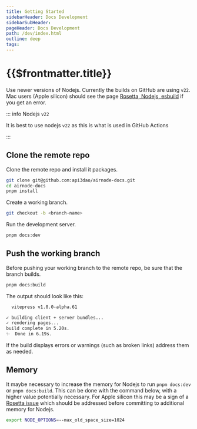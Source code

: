 ```yaml
---
title: Getting Started
sidebarHeader: Docs Development
sidebarSubHeader:
pageHeader: Docs Development
path: /dev/index.html
outline: deep
tags:
---
```


<PageHeader/>

# {{$frontmatter.title}}

Use newer versions of Nodejs. Currently the builds on GitHub are using `v22`.
Mac users (Apple silicon) should see the page
[Rosetta, Nodejs, esbuild](/dev/rosetta.md) if you get an error.

::: info Nodejs `v22`

It is best to use nodejs `v22` as this is what is used in GitHub Actions

:::

## Clone the remote repo

Clone the remote repo and install it packages.

```sh
git clone git@github.com:api3dao/airnode-docs.git
cd airnode-docs
pnpm install
```

Create a working branch.

```sh
git checkout -b <branch-name>
```

Run the development server.

```sh
pnpm docs:dev
```

## Push the working branch

Before pushing your working branch to the remote repo, be sure that the branch
builds.

```sh
pnpm docs:build
```

The output should look like this:

```sh
  vitepress v1.0.0-alpha.61

✓ building client + server bundles...
✓ rendering pages...
build complete in 5.20s.
✨  Done in 6.19s.
```

If the build displays errors or warnings (such as broken links) address them as
needed.

## Memory

It maybe necessary to increase the memory for Nodejs to run `pnpm docs:dev` or
`pnpm docs:build`. This can be done with the command below, with a higher value
potentially necessary. For Apple silicon this may be a sign of a
[Rosetta issue](/dev/rosetta.md) which should be addressed before committing to
additional memory for Nodejs.

```sh
export NODE_OPTIONS=--max_old_space_size=1024
```
